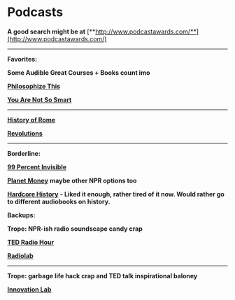 # Podcasts

**A good search might be at** [**http://www.podcastawards.com/**](http://www.podcastawards.com/)  
****

**Favorites:**  


**Some Audible Great Courses + Books count imo**  


[**Philosophize This**](https://open.spotify.com/show/2Shpxw7dPoxRJCdfFXTWLE)

[**You Are Not So Smart**](https://youarenotsosmart.com/podcast/)  
****

[**History of Rome**](http://thehistoryofrome.typepad.com/the_history_of_rome/2007/07/1-in-the-beginning-.html)

[**Revolutions**](http://www.revolutionspodcast.com/)  
****

**Borderline:**  


[**99 Percent Invisible**](https://99percentinvisible.org/)

[**Planet Money**](https://www.npr.org/sections/money/) **maybe other NPR options too**  


[**Hardcore History**](https://www.dancarlin.com/hardcore-history-series/) **- Liked it enough, rather tired of it now. Would rather go to different audiobooks on history.**  


**Backups:**  


**Trope: NPR-ish radio soundscape candy crap**

[**TED Radio Hour**](https://open.spotify.com/show/1vfOw64nKjQ8LzZDPCfRaO)

[**Radiolab**](https://www.wnycstudios.org/shows/radiolab/)  
****

**Trope: garbage life hack crap and TED talk inspirational baloney**

[**Innovation Lab**](http://ecorner-legacy.stanford.edu/podcasts.html)  



